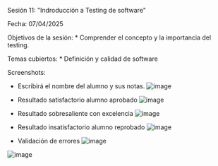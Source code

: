 Sesión 11: "Indroducción a Testing de software"

Fecha: 07/04/2025

Objetivos de la sesión:
	* Comprender el concepto y la importancia del testing.
	
Temas cubiertos:
	* Definición  y calidad de software 

Screenshots:

* Escribirá el nombre del alumno y sus notas.
![image](https://github.com/user-attachments/assets/eb42054d-d6c4-4680-b10a-7e0c17ff6142)

* Resultado satisfactorio alumno aprobado
![image](https://github.com/user-attachments/assets/4cc26da7-b3dd-437e-8567-b1a2bd7513a7)

* Resultado sobresaliente con excelencia
![image](https://github.com/user-attachments/assets/fc8d0e37-a8d9-4898-b3c4-63aaa29cea2c)

* Resultado insatisfactorio alumno reprobado
![image](https://github.com/user-attachments/assets/d179f22c-b869-40b9-bae7-63ce74de9964)

* Validación de errores
![image](https://github.com/user-attachments/assets/ad80fa3d-d9f6-4766-8fb0-70feab44b933)

![image](https://github.com/user-attachments/assets/5ab4ccf4-95a4-459a-9140-ddd05e724548)

